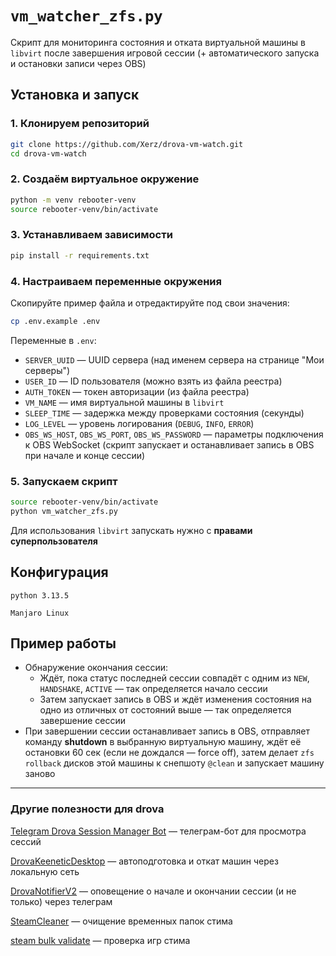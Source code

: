 
# `vm_watcher_zfs.py`

Скрипт для мониторинга состояния и отката виртуальной машины в `libvirt` после завершения игровой сессии (+ автоматического запуска и остановки записи через OBS)

## Установка и запуск

### 1. Клонируем репозиторий

```bash
git clone https://github.com/Xerz/drova-vm-watch.git
cd drova-vm-watch
````

### 2. Создаём виртуальное окружение

```bash
python -m venv rebooter-venv
source rebooter-venv/bin/activate
```

### 3. Устанавливаем зависимости

```bash
pip install -r requirements.txt
```

### 4. Настраиваем переменные окружения

Скопируйте пример файла и отредактируйте под свои значения:

```bash
cp .env.example .env
```

Переменные в `.env`:

* `SERVER_UUID` — UUID сервера (над именем сервера на странице "Мои серверы")
* `USER_ID` — ID пользователя (можно взять из файла реестра)
* `AUTH_TOKEN` — токен авторизации (из файла реестра)
* `VM_NAME` — имя виртуальной машины в `libvirt`
* `SLEEP_TIME` — задержка между проверками состояния (секунды)
* `LOG_LEVEL` — уровень логирования (`DEBUG`, `INFO`, `ERROR`)
* `OBS_WS_HOST`, `OBS_WS_PORT`, `OBS_WS_PASSWORD` — параметры подключения к OBS WebSocket (скрипт запускает и останавливает запись в OBS при начале и конце сессии)

### 5. Запускаем скрипт

```bash
source rebooter-venv/bin/activate
python vm_watcher_zfs.py
```

Для использования `libvirt` запускать нужно с **правами суперпользователя**

## Конфигурация

`python 3.13.5`

`Manjaro Linux`

## Пример работы

* Обнаружение окончания сессии:
  * Ждёт, пока статус последней сессии совпадёт с одним из `NEW`, `HANDSHAKE`, `ACTIVE` — так определяется начало сессии
  * Затем запускает запись в OBS и ждёт изменения состояния на одно из отличных от состояний выше — так определяется завершение сессии
* При завершении сессии останавливает запись в OBS, отправляет команду **shutdown** в выбранную виртуальную машину, ждёт её остановки 60 сек (если не дождался — force off), затем делает `zfs rollback` дисков этой машины к снепшоту `@clean` и запускает машину заново

---
### Другие полезности для drova

[Telegram Drova Session Manager Bot](https://github.com/Xerz/drova-telegram-server-info/tree/main) — телеграм-бот для просмотра сессий

[DrovaKeeneticDesktop](https://github.com/sergius-dart/DrovaKeeneticDesktop) — автоподготовка и откат машин через локальную сеть

[DrovaNotifierV2](https://github.com/IceBeerG/DrovaNotifierV2) — оповещение о начале и окончании сессии (и не только) через телеграм

[SteamCleaner](https://github.com/VoroninVladimirN93/steamCleaner/tree/main) — очищение временных папок стима

[steam bulk validate](https://github.com/dreamer2/steambulkvalidate) — проверка игр стима
